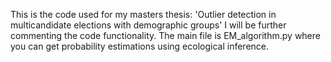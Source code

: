 This is the code used for my masters thesis: 'Outlier detection in multicandidate elections with demographic groups'
I will be further commenting the code functionality. 
The main file is EM_algorithm.py where you can get probability estimations using ecological inference. 
